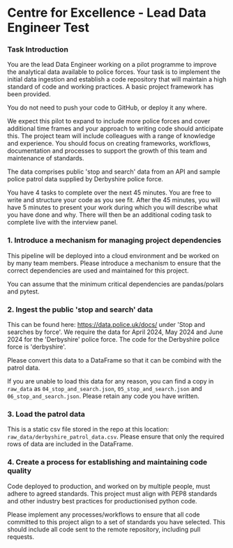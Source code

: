 # Centre for Excellence - Lead Data Engineer Test

### Task Introduction
You are the lead Data Engineer working on a pilot programme to improve the analytical data available to police forces. Your task is to implement the initial data ingestion and establish a code repository that will maintain a high standard of code and working practices. A basic project framework has been provided.

You do not need to push your code to GitHub, or deploy it any where.

We expect this pilot to expand to include more police forces and cover additional time frames and your approach to writing code should anticipate this.
The project team will include colleagues with a range of knowledge and experience. You should focus on creating frameworks, workflows, documentation and processes to support the growth of this team and maintenance of standards.

The data comprises public 'stop and search' data from an API and sample police patrol data supplied by Derbyshire police force.

You have 4 tasks to complete over the next 45 minutes. You are free to write and structure your code as you see fit.
After the 45 minutes, you will have 5 minutes to present your work during which you will describe what you have done and why.
There will then be an additional coding task to complete live with the interview panel.

### 1. Introduce a mechanism for managing project dependencies
This pipeline will be deployed into a cloud environment and be worked on by many team members. Please introduce a mechanism to ensure that the correct dependencies are used and maintained for this project.

You can assume that the minimum critical dependencies are pandas/polars and pytest.

### 2. Ingest the public 'stop and search' data
This can be found here: https://data.police.uk/docs/ under 'Stop and searches by force'.
We require the data for April 2024, May 2024 and June 2024 for the 'Derbyshire' police force.
The code for the Derbyshire police force is 'derbyshire'.

Please convert this data to a DataFrame so that it can be combind with the patrol data.

If you are unable to load this data for any reason, you can find a copy in `raw_data` as `04_stop_and_search.json`, `05_stop_and_search.json` and `06_stop_and_search.json`. Please retain any code you have written.

### 3. Load the patrol data
This is a static csv file stored in the repo at this location: `raw_data/derbyshire_patrol_data.csv`.
Please ensure that only the required rows of data are included in the DataFrame.

### 4. Create a process for establishing and maintaining code quality
Code deployed to production, and worked on by multiple people, must adhere to agreed standards.
This project must align with PEP8 standards and other industry best practices for productionised python code.

Please implement any processes/workflows to ensure that all code committed to this project align to a set of standards you have selected. 
This should include all code sent to the remote repository, including pull requests.
